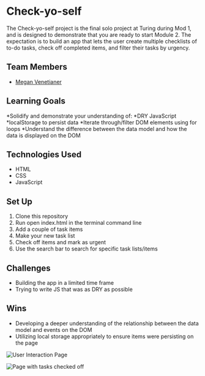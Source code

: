 # Check-yo-self

The Check-yo-self project is the final solo project at Turing during Mod 1, and is designed to demonstrate that you are ready to start Module 2. The expectation is to build an app that lets the user create multiple checklists of to-do tasks, check off completed items, and filter their tasks by urgency.

## Team Members
* [Megan Venetianer](https://github.com/megan-venetianer)

## Learning Goals
*Solidify and demonstrate your understanding of:
  *DRY JavaScript
  *localStorage to persist data
*Iterate through/filter DOM elements using for loops
*Understand the difference between the data model and how the data is displayed on the DOM

## Technologies Used
* HTML
* CSS
* JavaScript

## Set Up
1. Clone this repository
2. Run open index.html in the terminal command line
3. Add a couple of task items
4. Make your new task list
5. Check off items and mark as urgent
6. Use the search bar to search for specific task lists/items


## Challenges
* Building the app in a limited time frame
* Trying to write JS that was as DRY as possible

## Wins
* Developing a deeper understanding of the relationship between the data model and events on the DOM
* Utilizing local storage appropriately to ensure items were persisting on the page

![User Interaction Page](https://user-images.githubusercontent.com/55962854/72395364-7621c200-36f6-11ea-943f-cb764cb78883.png)

![Page with tasks checked off](https://user-images.githubusercontent.com/55962854/72395428-b5501300-36f6-11ea-82c9-8f457650d048.png)
